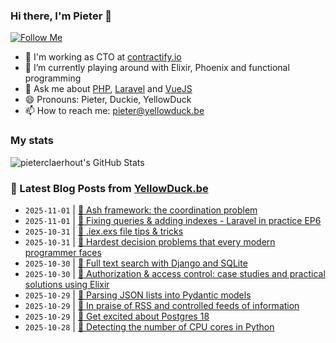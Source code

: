 ### Hi there, I'm Pieter 👋  
[![Follow Me](https://img.shields.io/github/followers/pieterclaerhout?label=Follow&style=social)](https://github.com/pieterclaerhout)

- 🏢 I'm working as CTO at [contractify.io](https://contractify.io)
- 🌱 I’m currently playing around with Elixir, Phoenix and functional programming
- 💬 Ask me about [PHP](https://php.net), [Laravel](http://laravel.com) and [VueJS](https://vuejs.org)
- 😄 Pronouns: Pieter, Duckie, YellowDuck
- 📫 How to reach me: pieter@yellowduck.be

### My stats

![pieterclaerhout's GitHub Stats](https://github-readme-stats.vercel.app/api?username=pieterclaerhout&show_icons=true&count_private=true&line_height=40)

### 📩 Latest Blog Posts from [YellowDuck.be](https://www.yellowduck.be/)
<!-- BLOG-POST-LIST:START -->
- `2025-11-01` | [🔗 Ash framework: the coordination problem](https://www.yellowduck.be/posts/ash-framework-the-coordination-problem)  
- `2025-11-01` | [🔗 Fixing queries &amp; adding indexes - Laravel in practice EP6](https://www.yellowduck.be/posts/fixing-queries-adding-indexes-laravel-in-practice-ep6)  
- `2025-10-31` | [🔗 .iex.exs file tips &amp; tricks](https://www.yellowduck.be/posts/iex-exs-file)  
- `2025-10-31` | [🔗 Hardest decision problems that every modern programmer faces](https://www.yellowduck.be/posts/hardest-decision-problems-that-every-modern-programmer-faces)  
- `2025-10-30` | [🔗 Full text search with Django and SQLite](https://www.yellowduck.be/posts/full-text-search-with-django-and-sqlite)  
- `2025-10-30` | [🔗 Authorization &amp; access control: case studies and practical solutions using Elixir](https://www.yellowduck.be/posts/authorization-access-control-case-studies-and-practical-solutions-using-elixir)  
- `2025-10-29` | [🐥 Parsing JSON lists into Pydantic models](https://www.yellowduck.be/posts/parsing-json-lists-into-pydantic-models)  
- `2025-10-29` | [🔗 In praise of RSS and controlled feeds of information](https://www.yellowduck.be/posts/in-praise-of-rss-and-controlled-feeds-of-information)  
- `2025-10-29` | [🔗 Get excited about Postgres 18](https://www.yellowduck.be/posts/get-excited-about-postgres-18)  
- `2025-10-28` | [🐥 Detecting the number of CPU cores in Python](https://www.yellowduck.be/posts/detecting-the-number-of-cpu-cores-in-python)  

<!-- BLOG-POST-LIST:END -->
